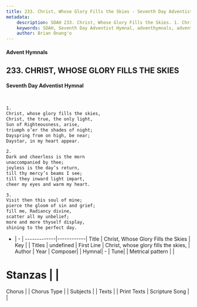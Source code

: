 ```yaml
---
title: 233. Christ, Whose Glory Fills the Skies - Seventh Day Adventist Hymnal
metadata:
    description: SDAH 233. Christ, Whose Glory Fills the Skies. 1. Christ, whose glory fills the skies, Christ, the true, the only light, Sun of Righteousness, arise, triumph o’er the shades of night; Dayspring from on high, be near; Daystar, in my heart appear.
    keywords: SDAH, Seventh Day Adventist Hymnal, adventhymnals, advent hymnals, Christ, Whose Glory Fills the Skies, Christ, whose glory fills the skies, 
    author: Brian Onang'o
---
```


#### Advent Hymnals
## 233. CHRIST, WHOSE GLORY FILLS THE SKIES
#### Seventh Day Adventist Hymnal

```txt


1.
Christ, whose glory fills the skies,
Christ, the true, the only light,
Sun of Righteousness, arise,
triumph o’er the shades of night;
Dayspring from on high, be near;
Daystar, in my heart appear.

2.
Dark and cheerless is the morn
unaccompanied by thee;
joyless is the day’s return,
till thy mercy’s beams I see;
till they inward light impart,
cheer my eyes and warm my heart.

3.
Visit then this soul of mine;
pierce the gloom of sin and grief;
fill me, Radiancy divine,
scatter all my unbelief;
more and more thyself display,
shining to the perfect day.


```

- |   -  |
-------------|------------|
Title | Christ, Whose Glory Fills the Skies |
Key |  |
Titles | undefined |
First Line | Christ, whose glory fills the skies, |
Author | 
Year | 
Composer|  |
Hymnal|  - |
Tune|  |
Metrical pattern | |
# Stanzas |  |
Chorus |  |
Chorus Type |  |
Subjects |  |
Texts |  |
Print Texts | 
Scripture Song |  |
  
